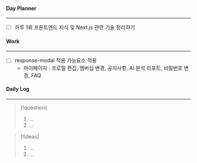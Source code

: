 
#### Day Planner
---
- [ ] 하루 1회 프론트엔드 지식 및 Next.js 관련 기술 정리하기


#### Work
---
- [ ] response-modal 적용 가능요소 적용
	- 마이페이지 : 프로필 편집, 멤버십 변경, 공지사항, AI 분석 리포트, 비밀번호 변경, FAQ

#### Daily Log
---
> [!question]
> 1. ...
> 2. ...

> [!Ideas]
> 1. ...
> 2. ...



